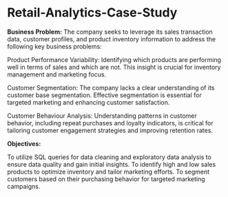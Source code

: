 # Retail-Analytics-Case-Study

**Business Problem:**
The company seeks to
leverage its sales transaction data, customer profiles, and product inventory
information to address the following key business problems:

Product Performance Variability: Identifying which products are performing
well in terms of sales and which are not. This insight is crucial for inventory
management and marketing focus.

Customer Segmentation: The company lacks a clear understanding of its
customer base segmentation. Effective segmentation is essential for targeted
marketing and enhancing customer satisfaction.

Customer Behaviour Analysis: Understanding patterns in customer behavior,
including repeat purchases and loyalty indicators, is critical for tailoring
customer engagement strategies and improving retention rates. 

**Objectives:**

To utilize SQL queries for data cleaning and exploratory data analysis to ensure
data quality and gain initial insights.
To identify high and low sales products to optimize inventory and tailor
marketing efforts.
To segment customers based on their purchasing behavior for targeted
marketing campaigns.

